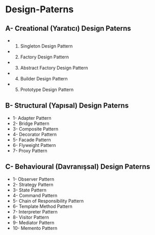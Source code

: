 # Design-Paterns

## A- Creational (Yaratıcı) Design Paterns
- 1) Singleton Design Pattern
- 2) Factory Design Pattern
- 3) Abstract Factory Design Pattern
- 4) Builder Design Pattern
- 5) Prototype Design Pattern

## B- Structural (Yapısal) Design Paterns
- 1- Adapter Pattern
- 2- Bridge Pattern
- 3- Composite Pattern
- 4- Decorator Pattern 
- 5- Facade Pattern
- 6- Flyweight Pattern
- 7- Proxy Pattern

## C- Behavioural (Davranışsal) Design Paterns
- 1- Observer Pattern
- 2- Strategy Pattern
- 3- State Pattern
- 4- Command Pattern
- 5- Chain of Responsibility Pattern
- 6- Template Method Pattern
- 7- Interpreter Pattern 
- 8- Visitor Pattern 
- 9- Mediator Pattern
- 10- Memento Pattern
